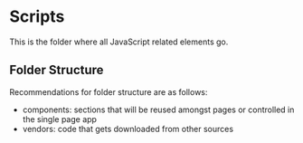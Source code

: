 # Scripts

This is the folder where all JavaScript related elements go.

## Folder Structure

Recommendations for folder structure are as follows:

* components: sections that will be reused amongst pages or controlled in the single page app
* vendors: code that gets downloaded from other sources
